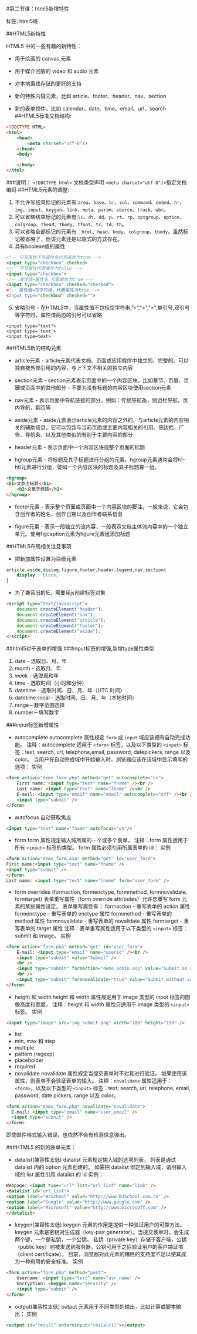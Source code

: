 #第二节课：html5新增特性


标签: html5班

##HTML5新特性

HTML5 中的一些有趣的新特性：
 - 用于绘画的 canvas 元素

 - 用于媒介回放的 video 和 audio 元素

 - 对本地离线存储的更好的支持

 - 新的特殊内容元素，比如 article、footer、header、nav、section

 - 新的表单控件，比如 calendar、date、time、email、url、search
##HTML5标准文档结构:

```html
<!DOCTYPE HTML>
<html>
	<head>
		<meta charset="utf-8"/>
	</head>
	<body>

	</body>
</html>
```
###说明：
`<!DOCTYPE html>` 文档类型声明
`<meta charset="utf-8"/>`指定文档编码
##HTML5元素的调整:
1. 不允许写结束标记的元素有:`area`、`base`、`br`、`col`、`command`、`embed`、`hr`、`img`、`input`、`keygen`、`link`、`meta`、`param`、`source`、`track`、`wbr`。
2. 可以省略结束标记的元素有:`li`、`dt`、`dd`、`p`、`rt`、`rp`、`optgroup`、`option`、`colgroup`、`thead`、`tbody`、`tfoot`、`tr`、`td`、`th`。
3. 可以省略全部标记的元素有：`html`、`head`、`body`、`colgroup`、`tbody`。虽然标记被省略了，但该元素还是以隐式的方式存在。
4. 具有boolean值的属性
```html
<!-- 只写属性不写属性值代表属性为true -->
<input type="checkbox" checked>
<!-- 不写属性代表属性为false -->
<input type="checkbox">
<!-- 属性值=属性名,代表属性为true -->
<input type="checkbox" checked="checked“>
<!-- 属性值=空字符串，代表属性为true -->
<input type="checkbox" checked="">
```
5. 省略引号
\- 在HTML5中，当属性值不包括空字符串,”<“,">","=",单引号,双引号等字符时，属性值两边的引号可以省略
```
<input type="text">
<input type='text'>
<input type=text>
```

##HTML5新的结构元素

 - article元素
    \- article元素代表文档、页面或应用程序中独立的、完整的、可以独自被外部引用的内容，与上下文不相关的独立内容

 - section元素
    \- section元素表示页面中的一个内容区块，比如章节、页眉、页脚或页面中的其他部分
    \- 不要为没有标题的内容区块使用section元素

 - nav元素
    \- 表示页面中导航链接的部分，例如：传统导航条，侧边栏导航，页内导航，翻页等

 - aside元素
    \- aside元素表示article元素的内容之外的、与article元素的内容相关的辅助信息，它可以包含与当前页面或主要内容相关的引用、侧边栏、广告、导航条，以及其他类似的有别于主要内容的部分

 - header元素
    \- 表示页面中一个内容区块或整个页面的标题

 - hgroup元素
    \- 将标题及其子标题进行分组的元素。hgroup元素通常会将h1-h6元素进行分组，譬如一个内容区块的标题及其子标题算一组。
```html
<hgroup>
<h1>文章主标题</h1>
    <h2>文章子标题</h2>
</hgroup>
```
 - footer元素
    \- 表示整个页面或页面中一个内容区块的脚注。一般来说，它会包含创作者的姓名、创作日期以及创作者联系信息

 - figure元素
    \- 表示一段独立的流内容，一般表示文档主体流内容中的一个独立单元。使用figcaption元素为figure元素组添加标题


##HTML5布局相关注意事项
 - 把新加属性设置为块级元素
```css
article,aside,dialog,figure,footer,headar,legend,nav,section{
    display : block;
}
```
 - 为了兼容旧的IE，需要用js创建标签对象
```html
<script type=“text/javascript”>
    document.createElement("header");
    document.createElement("nav");
    document.createElement("article");
    document.createElement("footer");
    document.createElement("aside");
</script>
```

##html5对于表单的增强
###input标签的增强,新增type属性类型
   1. date - 选取日、月、年
   2. month - 选取月、年
   3. week - 选取周和年
   4. time - 选取时间（小时和分钟）
   5. datetime - 选取时间、日、月、年（UTC 时间）
   6. datetime-local - 选取时间、日、月、年（本地时间）
   7. range－数字范围选择
   8. number－填写数字

###input标签新增属性
 -  autocomplete
autocomplete 属性规定 `form` 或 `input` 域应该拥有自动完成功能。
注释：autocomplete 适用于 `<form>` 标签，以及以下类型的 `<input>` 标签：text, search, url, telephone,email, password, datepickers, range 以及 color。
当用户在自动完成域中开始输入时，浏览器应该在该域中显示填写的选项：
实例
```html
<form action="demo_form.php" method="get" autocomplete="on">
    First name: <input type="text" name="fname" /><br />
    Last name: <input type="text" name="lname" /><br />
    E-mail: <input type="email" name="email" autocomplete="off" /><br />
    <input type="submit" />
</form>
```

-  autofocus
    自动获取焦点
```html
<input type="text" name="fname" autofocus="on"/>
```
- form
form 属性规定输入域所属的一个或多个表单。
注释：form 属性适用于所有 `<input>` 标签的类型。
form 属性必须引用所属表单的 id：
实例
```html
<form action="demo_form.asp" method="get" id="user_form">
First name:<input type="text" name="fname" />
<input type="submit" />
</form>
Last name: <input type="text" name="lname" form="user_form" />
```
- form overrides (formaction, formenctype, formmethod, formnovalidate, formtarget)
表单重写属性（form override attributes）允许您重写 form 元素的某些属性设定。
表单重写属性有：
formaction - 重写表单的 action 属性
formenctype - 重写表单的 enctype 属性
formmethod - 重写表单的 method 属性
formnovalidate - 重写表单的 novalidate 属性
formtarget - 重写表单的 target 属性
注释：表单重写属性适用于以下类型的 `<input>` 标签：submit 和 image。
实例
```html
<form action="form.php" method="get" id="user_form">
    E-mail: <input type="email" name="userid" /><br />
    <input type="submit" value="Submit" />
    <br />
    <input type="submit" formaction="demo_admin.asp" value="Submit as admin" />
    <br />
    <input type="submit" formnovalidate="true" value="Submit without validation" />
</form>
```
- height 和 width
height 和 width 属性规定用于 image 类型的 input 标签的图像高度和宽度。
注释：height 和 width 属性只适用于 image 类型的 `<input>` 标签。
实例
```html
<input type="image" src="img_submit.png" width="100" height="150" />
```
- list
- min, max 和 step
- multiple
- pattern (regexp)
- placeholder
- required
- novalidate
 novalidate 属性规定当提交表单时不对其进行验证。
如果使用该属性，则表单不会验证表单的输入。
注释：`novalidate` 属性适用于：`<form>`，以及以下类型的 `<input>` 标签：text, search, url, telephone, email, password, date pickers, range 以及 color。
```html
<form action="demo_form.php" novalidate="novalidate">
  E-mail: <input type="email" name="user_email" />
  <input type="submit" />
</form>
```
即使邮件格式输入错误，也依然不会有检测信息弹出。





###HTML5 的新的表单元素：
- datalist(兼容性太低)
datalist 元素规定输入域的选项列表。
列表是通过 datalist 内的 option 元素创建的。
如需把 datalist 绑定到输入域，请用输入域的 list 属性引用 datalist 的 id
实例：
```html
Webpage: <input type="url" list="url_list" name="link" />
<datalist id="url_list">
<option label="W3School" value="http://www.W3School.com.cn" />
<option label="Google" value="http://www.google.com" />
<option label="Microsoft" value="http://www.microsoft.com" />
</datalist>
```
- keygen(兼容性太低)
keygen 元素的作用是提供一种验证用户的可靠方法。
keygen 元素是密钥对生成器（key-pair generator）。当提交表单时，会生成两个键，一个是私钥，一个公钥。
私钥（private key）存储于客户端，公钥（public key）则被发送到服务器。公钥可用于之后验证用户的客户端证书（client certificate）。
目前，浏览器对此元素的糟糕的支持度不足以使其成为一种有用的安全标准。
实例
```html
<form action="form.php" method="post">
    Username: <input type="text" name="usr_name" />
    Encryption: <keygen name="security" />
    <input type="submit" />
</form>
```

-  output(兼容性太低)
output 元素用于不同类型的输出，比如计算或脚本输出：
实例
```html
<output id="result" onforminput="resCalc()"></output>
```
































